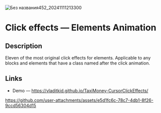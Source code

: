 
![Без названия452_20241111213300](https://github.com/user-attachments/assets/56b82a8b-84ad-4c9c-834b-0a8fb0180b78)

# Click effects — Elements Animation
## Description

Eleven of the most original click effects for elements. Applicable to any blocks and elements that have a class named after the click animation.

## Links

- Demo — https://vladitkid.github.io/TaxiMoney-CursorClickEffects/

https://github.com/user-attachments/assets/e5d1fc6c-78c7-4db1-8f26-9ccd56304d15
